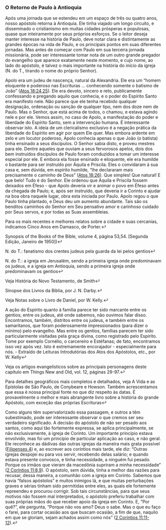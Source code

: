 ### O Retorno de Paulo à Antioquia 

Após uma jornada que se estendeu em um espaço de três ou quatro anos, nosso apóstolo retorna à Antioquia. Ele tinha viajado um longo circuito, e disseminado o cristianismo em muitas cidades prósperas e populosas, quase que inteiramente por seus próprios esforços. Se o leitor deseja manter interesse na história de Paulo, deve notar clara e distintamente as grandes épocas na vida de Paulo, e os principais pontos em suas diferentes jornadas. Mas antes de começar com Paulo em sua terceira jornada missionária, pode ser interessante tomar nota de um outro grande pregador do evangelho que aparece exatamente neste momento, e cujo nome, ao lado do apóstolo, é talvez o mais importante na história do início da igreja (N. do T., tirando o nome do próprio Senhor).

Apolo era um judeu de nascença, natural da Alexandria. Ele era um “homem eloquente e poderoso nas Escrituras ... conhecendo somente o batismo de João” ([Atos 18:24,25](http://bibliaonline.com.br/acf/atos/18/24,25)). Ele era devoto, sincero e reto, publicamente confessando e pregando aquilo que conhecia, e o poder do Espírito Santo era manifesto nele. Não parece que ele tenha recebido qualquer designação, ordenação ou sanção de qualquer tipo, nem dos doze nem de Paulo. Mas o Senhor, que está acima de todos, o chamou, e estava agindo nele e por ele. Vemos assim, no caso de Apolo, a manifestação do poder e liberdade do Espírito Santo, sem a intervenção humana. É interessante observar isto. A ideia de um clericalismo exclusivo é a negação prática da liberdade do Espírito em agir por quem Ele quer. Mas embora ardente em zelo e um locutor poderoso, Apolo conhecia apenas o que João (o batista) tinha ensinado a seus discípulos. O Senhor sabia disto, e proveu mestres para ele. Dentre aqueles que ouviam a seus fervorosos apelos, dois dos bem instruídos discípulos de Paulo foram conduzidos a tomar um interesse especial por ele. E embora ela fosse ensinado e eloquente, ele era humilde o bastante para ser instruído por Áquila e Priscila. Eles o convidaram à sua casa e, sem dúvida, em espírito humilde, “lhe declararam mais precisamente o caminho de Deus” ([Atos 18:26](http://bibliaonline.com.br/acf/atos/18/26)). Que simples! Que natural! E que belo! Tudo é do Senhor. Ele ordenou que Áquila e Priscila fossem deixados em Éfeso - que Apolo deveria vir e animar o povo em Éfeso antes da chegada de Paulo; e, após ser instruído, que deveria ir a Corinto e ajudar na boa obra naquele lugar, obra esta iniciada por Paulo. Apolo regou o que Paulo tinha plantado, e Deus deu um aumento abundante. Tais são os benditos caminhos do Senhor em Seu pensativo amor e carinhoso cuidado por Seus servos, e por todas as Suas assembleias.

Para os mais recentes e melhores relatos sobre a cidade e suas cercanias, indicamos Cinco Anos em Damasco, de Porter.↩

Synopsis of the Books of the Bible, volume 4, página 53,54\. [Segunda Edição, Janeiro de 1950])↩

N. do T.: fanatismo dos crentes judeus pela guarda da lei pelos gentios↩

N. do T.: a igreja em Jerusalém, sendo a primeira igreja onde predominavam os judeus, e a igreja em Antioquia, sendo a primeira igreja onde predominavam os gentios↩

Veja História do Novo Testamento, de Smith↩

Sinopse dos Livros da Bíblia, por J. N. Darby.↩

Veja Notas sobre o Livro de Daniel, por W. Kelly.↩

A ação do Espírito quanto à família parece ter sido marcante entre os gentios; entre os judeus, até onde sabemos, não ouvimos falar disso. Encontramos, também, distritos entre os judeus, e também entre os samaritanos, que foram poderosamente impressionados (para dizer o mínimo) pelo evangelho. Mas entre os gentios, famílias parecem ter sido particularmente visitadas pela graça divina, como registrado pelo Espírito. Tome por exemplo Cornélio, o carcereiro e Estéfanas; de fato, encontramos isso vez após vez. Isto é extremamente encorajador - especialmente para nós. - Extraído de Leituras Introdutórias dos Atos dos Apóstolos, etc., por W. Kelly↩

Veja os artigos evangelísticos sobre as principais personagens deste capítulo em Things New and Old, vol. 12, páginas 29-97.↩

Para detalhes geográficos mais completos e detalhados, veja A Vida e as Epístolas de São Paulo, de Conybeare e Howson. Também acrescentamos que essa é nossa principal fonte no que diz respeito às datas. É provavelmente o melhor e mais abrangente livro sobre a história do grande Apóstolo, com exceção das próprias Escrituras↩

Como alguns têm supervalorizado essa passagem, e outros a têm subestimado, pode ser interessante observar o que cremos ser seu verdadeiro significado. A decisão do apóstolo de não ser pesado aos santos, como aqui tão fortemente expressa, se aplica principalmente, se não exclusivamente, à igreja de Corinto. Um importante princípio estava envolvido, mas foi um princípio de particular aplicação ao caso, e não geral. Ele reconhece as dádivas das outras igrejas da maneira mais grata possível ([Filipenses 4](http://bibliaonline.com.br/acf/fp/4)) e, ao escrever aos coríntios mais tarde, ele diz: “Outras igrejas despojei eu para vos servir, recebendo delas salário; e quando estava presente convosco, e tinha necessidade, a ninguém fui pesado. Porque os irmãos que vieram da macedônia supriram a minha necessidade” ([2 Coríntios 11:8,9](http://bibliaonline.com.br/acf/2co/11/8,9)). O apóstolo, sem dúvida, tinha a melhor das razões para recusar, dessa maneira, a comunhão com a igreja em Corinto. Sabemos que havia “falsos apóstolos” e muitos inimigos lá, e que muitas perturbações graves e sérias tinham sido permitidas entre eles, as quais ele fortemente repreendeu e procurou corrigir. Sob tais circunstâncias, para que seus motivos não fossem mal interpretados, o apóstolo preferiu trabalhar com suas próprias mãos do que receber apoio da igreja em Corinto. E, “Por quê?”, ele pergunta, “Porque não vos amo? Deus o sabe. Mas o que eu faço o farei, para cortar ocasião aos que buscam ocasião, a fim de que, naquilo em que se gloriam, sejam achados assim como nós” ([2 Coríntios 11:11-12](http://bibliaonline.com.br/acf/2co/11/11-12)).↩